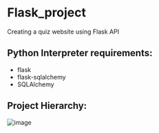 # Flask_project
Creating a quiz website using Flask API

## Python Interpreter requirements:
- flask
- flask-sqlalchemy
- SQLAlchemy

## Project Hierarchy:
![image](https://github.com/user-attachments/assets/9842134f-1790-488c-ba38-70d33464d5be)
